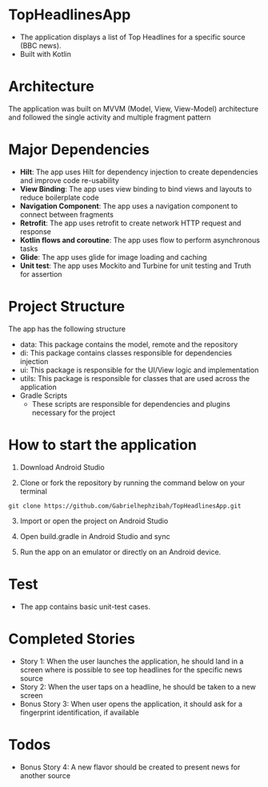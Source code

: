# TopHeadlinesApp

* The application displays a list of Top Headlines for a specific source (BBC news).
* Built with Kotlin 

# Architecture
The application was built on MVVM (Model, View, View-Model) architecture and followed the single activity and multiple fragment pattern


# Major Dependencies
* **Hilt**: The app uses Hilt for dependency injection to create dependencies and improve code re-usability
* **View Binding**: The app uses view binding to bind views and layouts to reduce boilerplate code
* **Navigation Component**: The app uses a navigation component to connect between fragments
* **Retrofit**: The app uses retrofit to create network HTTP request and response
* **Kotlin flows and coroutine**: The app uses flow to perform asynchronous tasks
* **Glide**: The app uses glide for image loading and caching
* **Unit test**: The app uses Mockito and Turbine for unit testing and Truth for assertion

# Project Structure

The app has the following structure
* data: This package contains the model, remote and the repository
* di: This package contains classes responsible for dependencies injection
* ui: This package is responsible for the UI/View logic and implementation
* utils: This package is responsible for classes that are used across the application
* Gradle Scripts
    * These scripts are responsible for dependencies and plugins necessary for the project


# How to start the application

1. Download Android Studio

2. Clone or fork the repository by running the command below on your terminal

```
git clone https://github.com/Gabrielhephzibah/TopHeadlinesApp.git

```

3. Import or open the project on Android Studio

4. Open build.gradle in Android Studio and sync

5. Run the app on an emulator or directly on an Android device.


# Test
* The app contains basic unit-test cases.

# Completed Stories
* Story 1: When the user launches the application, he should land in
  a screen where is possible to see top headlines for the specific
  news source
* Story 2: When the user taps on a headline, he should be taken to a
  new screen
* Bonus Story 3: When user opens the application, it should ask for a
  fingerprint identification, if available


# Todos
* Bonus Story 4: A new flavor should be created to present news for
  another source